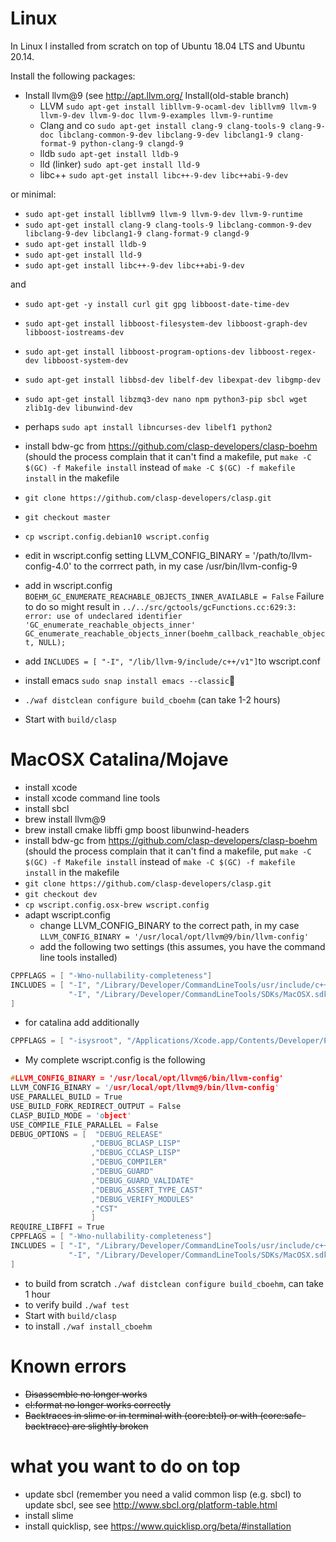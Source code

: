 # Linux
In Linux I installed from scratch on top of Ubuntu 18.04 LTS and Ubuntu 20.14.

Install the following packages:
* Install llvm@9 (see http://apt.llvm.org/ Install(old-stable branch)
  * LLVM
`sudo apt-get install libllvm-9-ocaml-dev libllvm9 llvm-9 llvm-9-dev llvm-9-doc llvm-9-examples llvm-9-runtime`
  * Clang and co
`sudo apt-get install clang-9 clang-tools-9 clang-9-doc libclang-common-9-dev libclang-9-dev libclang1-9 clang-format-9 python-clang-9 clangd-9`
  * lldb
`sudo apt-get install lldb-9`
  * lld (linker)
`sudo apt-get install lld-9`
  * libc++ `sudo apt-get install libc++-9-dev libc++abi-9-dev`

or minimal:
* `sudo apt-get install libllvm9 llvm-9 llvm-9-dev llvm-9-runtime`
* `sudo apt-get install clang-9 clang-tools-9 libclang-common-9-dev libclang-9-dev libclang1-9 clang-format-9 clangd-9`
* `sudo apt-get install lldb-9`
* `sudo apt-get install lld-9`
* `sudo apt-get install libc++-9-dev libc++abi-9-dev`

and 
* `sudo apt-get -y install curl git gpg libboost-date-time-dev` 
* `sudo apt-get install libboost-filesystem-dev libboost-graph-dev libboost-iostreams-dev`
* `sudo apt-get install libboost-program-options-dev libboost-regex-dev libboost-system-dev`
* `sudo apt-get install libbsd-dev libelf-dev libexpat-dev libgmp-dev`
* `sudo apt-get install libzmq3-dev nano npm python3-pip sbcl wget zlib1g-dev libunwind-dev`

* perhaps `sudo apt install libncurses-dev libelf1 python2`
* install bdw-gc from https://github.com/clasp-developers/clasp-boehm (should the process complain that it can't find a makefile, put `make -C $(GC) -f Makefile install` instead of `make -C $(GC) -f makefile install` in the makefile
* `git clone https://github.com/clasp-developers/clasp.git`
* `git checkout master`
* `cp wscript.config.debian10 wscript.config`
* edit in wscript.config setting LLVM_CONFIG_BINARY = '/path/to/llvm-config-4.0' to the corrrect path, in my case /usr/bin/llvm-config-9
* add in wscript.config `BOEHM_GC_ENUMERATE_REACHABLE_OBJECTS_INNER_AVAILABLE = False` Failure to do so might result in `../../src/gctools/gcFunctions.cc:629:3: error: use of undeclared identifier 'GC_enumerate_reachable_objects_inner'
  GC_enumerate_reachable_objects_inner(boehm_callback_reachable_object, NULL);`
* add `INCLUDES = [ "-I", "/lib/llvm-9/include/c++/v1"]`to wscript.conf
* install emacs `sudo snap install emacs --classic`
* `./waf distclean configure build_cboehm` (can take 1-2 hours)
* Start with `build/clasp`

# MacOSX Catalina/Mojave
* install xcode
* install xcode command line tools
* install sbcl
* brew install llvm@9
* brew install cmake libffi gmp boost libunwind-headers
* install bdw-gc from https://github.com/clasp-developers/clasp-boehm (should the process complain that it can't find a makefile, put `make -C $(GC) -f Makefile install` instead of `make -C $(GC) -f makefile install` in the makefile
* `git clone https://github.com/clasp-developers/clasp.git`
* `git checkout dev`
* `cp wscript.config.osx-brew wscript.config`
* adapt wscript.config
  * change LLVM_CONFIG_BINARY to the correct path, in my case
`LLVM_CONFIG_BINARY = '/usr/local/opt/llvm@9/bin/llvm-config'`
  * add the following two settings (this assumes, you have the command line tools installed)
```c++
CPPFLAGS = [ "-Wno-nullability-completeness"]
INCLUDES = [ "-I", "/Library/Developer/CommandLineTools/usr/include/c++/v1",
             "-I", "/Library/Developer/CommandLineTools/SDKs/MacOSX.sdk/usr/include"
]
````
* for catalina add additionally
```c++
CPPFLAGS = [ "-isysroot", "/Applications/Xcode.app/Contents/Developer/Platforms/MacOSX.platform/Developer/SDKs/MacOSX10.15.sdk"]
````
  * My complete wscript.config is the following
```c++
#LLVM_CONFIG_BINARY = '/usr/local/opt/llvm@6/bin/llvm-config'
LLVM_CONFIG_BINARY = '/usr/local/opt/llvm@9/bin/llvm-config'
USE_PARALLEL_BUILD = True
USE_BUILD_FORK_REDIRECT_OUTPUT = False
CLASP_BUILD_MODE = 'object'
USE_COMPILE_FILE_PARALLEL = False
DEBUG_OPTIONS = [  "DEBUG_RELEASE"
                  ,"DEBUG_BCLASP_LISP"
                  ,"DEBUG_CCLASP_LISP"
                  ,"DEBUG_COMPILER"
                  ,"DEBUG_GUARD"
                  ,"DEBUG_GUARD_VALIDATE"
                  ,"DEBUG_ASSERT_TYPE_CAST"
                  ,"DEBUG_VERIFY_MODULES"
                  ,"CST"
                  ]
REQUIRE_LIBFFI = True
CPPFLAGS = [ "-Wno-nullability-completeness"]
INCLUDES = [ "-I", "/Library/Developer/CommandLineTools/usr/include/c++/v1",
             "-I", "/Library/Developer/CommandLineTools/SDKs/MacOSX.sdk/usr/include"
]
````
* to build from scratch  `./waf distclean configure build_cboehm`, can take 1 hour
* to verify build `./waf test`
* Start with `build/clasp`
* to install `./waf install_cboehm`
# Known errors
* ~~Disassemble no longer works~~
* ~~cl:format no longer works correctly~~
* ~~Backtraces in slime or in terminal with (core:btcl) or with (core:safe-backtrace) are slightly broken~~
# what you want to do on top
* update sbcl (remember you need a valid common lisp (e.g. sbcl) to update sbcl, see see http://www.sbcl.org/platform-table.html
* install slime
* install quicklisp, see https://www.quicklisp.org/beta/#installation